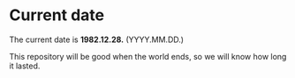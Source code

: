 # Current date

The current date is **1982.12.28.** (YYYY.MM.DD.)

This repository will be good when the world ends, so we will know how long it lasted.